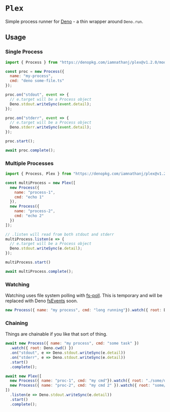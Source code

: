 # `Plex`

Simple process runner for [Deno] - a thin wrapper around `Deno.run`.

## Usage

### Single Process

```js
import { Process } from "https://denopkg.com/iamnathanj/plex@v1.2.0/mod.ts";

const proc = new Process({
  name: "my-process",
  cmd: "deno some-file.ts"
});

proc.on("stdout", event => {
  // e.target will be a Process object
  Deno.stdout.writeSync(event.detail);
});

proc.on("stderr", event => {
  // e.target will be a Process object
  Deno.stderr.writeSync(event.detail);
});

proc.start();

await proc.complete();
```

### Multiple Processes

```js
import { Process, Plex } from "https://denopkg.com/iamnathanj/plex@v1.2.0/mod.ts";

const multiProcess = new Plex([
  new Process({
    name: "process-1",
    cmd: "echo 1"
  }),
  new Process({
    name: "process-2",
    cmd: "echo 2"
  })
]);

// .listen will read from both stdout and stderr
multiProcess.listen(e => {
  // e.target will be a Process object
  Deno.stdout.writeSync(e.detail);
});

multiProcess.start()

await multiProcess.complete();
```

### Watching

Watching uses file system polling with [fs-poll]. This is temporary and will be replaced with Deno [fsEvents] soon.

```js
new Process({ name: "my process", cmd: "long running"}).watch({ root: Deno.cwd() });
```

### Chaining
Things are chainable if you like that sort of thing.
```js
await new Process({ name: "my process", cmd: "some task" })
  .watch({ root: Deno.cwd() })
  .on("stdout", e => Deno.stdout.writeSync(e.detail))
  .on("stderr", e => Deno.stdout.writeSync(e.detail))
  .start()
  .complete();
```

```js
await new Plex([
  new Process({ name: "proc-1", cmd: "my cmd"}).watch({ root: "./some/dir" }),
  new Process({ name: "proc-2", cmd: "my cmd 2" }).watch({ root: "some/other/dir" })
])
  .listen(e => Deno.stdout.writeSync(e.detail))
  .start()
  .complete();
```

[Deno]: https://deno.land/
[fs-poll]: https://github.com/iAmNathanJ/fs-poll
[fsEvents]: https://github.com/denoland/deno/pull/3452
